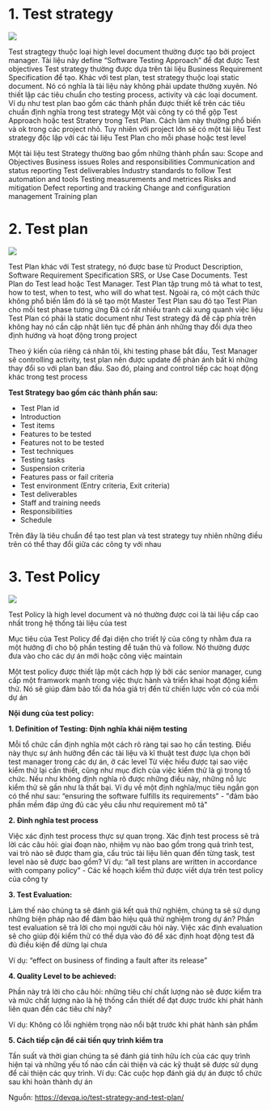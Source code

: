 # 1. Test strategy

![](https://images.viblo.asia/b221322f-160f-45d3-bccf-69dcf744b9af.jpg)


Test stragtegy thuộc loại high level document thường được tạo bởi project manager. Tài liệu này define  “Software Testing Approach” để đạt được Test objectives
Test strategy thường được dựa trên tài liệu Business Requirement Specification để tạo. 
Khác với test plan, test strategy thuộc loại static document. Nó có nghĩa là tài liệu này không phải update thường xuyên. Nó thiết lập các tiêu chuẩn cho testing process, activity và các loại document. Ví dụ như test plan bao gồm các thành phần được thiết kế trên các tiêu chuẩn định nghĩa trong test strategy
Một vài công ty có thể gộp Test Approach hoặc test Stratery trong Test Plan. Cách làm này thường phổ biến và ok trong các project nhỏ. Tuy nhiên với project lớn sẽ có một tài liệu Test strategy độc lập với các tài liệu Test Plan cho mỗi phase hoặc test level

Một tài liệu test Strategy thường bao gồm những thành phần sau:
Scope and Objectives
Business issues
Roles and responsibilities
Communication and status reporting
Test deliverables
Industry standards to follow
Test automation and tools
Testing measurements and metrices
Risks and mitigation
Defect reporting and tracking
Change and configuration management
Training plan

# 2. Test plan

![](https://images.viblo.asia/581f64bb-01ca-4be4-a93c-93d9d743661d.png)


Test Plan khác với Test strategy, nó được base từ Product Description, Software Requirement Specification SRS, or Use Case Documents.
Test Plan do Test lead hoặc Test Manager. Test Plan tập trung mô tả what to test, how to test, when to test, who will do what test.
Ngoài ra, có một cách thức không phổ biến lắm đó là sẽ tạo một Master Test Plan sau đó tạo Test Plan cho mỗi test phase tương ứng
Đã có rất nhiều tranh cãi xung quanh việc liệu Test Plan có phải là static document như Test strategy đã đề cập phía trên không hay nó cần cập nhật liên tục để phản ánh những thay đổi dựa theo định hướng và hoạt động trong project

Theo ý kiến của riêng cá nhân tôi, khi testing phase bắt đầu, Test Manager sẽ controlling activity, test plan nên được update để phản ánh bất kì những thay đổi so với plan ban đầu. Sao đó, plaing and control tiếp các hoạt động khác trong test process

**Test Strategy bao gồm các thành phần sau:**
* Test Plan id
* Introduction
* Test items
* Features to be tested
* Features not to be tested
* Test techniques
* Testing tasks
* Suspension criteria
* Features pass or fail criteria
* Test environment (Entry criteria, Exit criteria)
* Test deliverables
* Staff and training needs
* Responsibilities
* Schedule

Trên đây là tiêu chuẩn để tạo test plan và test strategy tuy nhiên những điều trên có thể thay đổi giữa các công ty với nhau

# 3. Test Policy

![](https://images.viblo.asia/ee4480dc-cd28-410f-ae20-b1d389f8a63a.jpg)


Test Policy là high level document và nó thường được coi là tài liệu cấp cao nhất trong hệ thống tài liệu của test

Mục tiêu của Test Policy để đại diện cho triết lý của công ty nhằm đưa ra một hướng đi cho bộ phần testing để tuân thủ và follow. Nó thường được đưa vào cho các dự án mới hoặc công việc maintain

Một test policy được thiết lập một cách hợp lý bởi các senior manager, cung cấp một framwork mạnh trong việc thực hành và triển khai hoạt động kiểm thử. Nó sẽ giúp đảm bảo tối đa hóa giá trị đến từ chiến lược vốn có của mỗi dự án

**Nội dung của test policy:**

**1. Definition of Testing: Định nghĩa khái niệm testing**

Mỗi tổ chức cần định nghĩa một cách rõ ràng tại sao họ cần testing. Điều này thực sự ảnh hưởng đển các tài liệu và kĩ thuật test được lựa chọn bởi test manager trong các dự án, ở các level
Từ việc hiểu được tại sao việc kiểm thử lại cần thiết, cũng như mục đích của việc kiểm thử là gì trong tổ chức. Nếu như không định nghĩa rõ được những điều này, những nỗ lực kiểm thử sẽ gần như là thất bại. Ví dụ về một định nghĩa/mục tiêu ngắn gọn có thể như sau: “ensuring the software fulfills its requirements” - "đảm bảo phần mềm đáp ứng đủ các yêu cầu như requirement mô tả"

**2. Đinh nghĩa test process**

Việc xác định test process thực sự quan trọng. Xác định test process sẽ trả lời các câu hỏi: giai đoạn nào, nhiệm vụ nào bao gồm trong quá trình test, vai trò nào sẽ được tham gia, cấu trúc tài liệu liên quan đến từng task, test level nào sẽ được bao gồm?
Ví dụ: “all test plans are written in accordance with company policy” - Các kế hoạch kiểm thử được viết dựa trên test policy của công ty

**3. Test Evaluation:**

Làm thế nào chúng ta sẽ đánh giá kết quả thử nghiệm, chúng ta sẽ sử dụng những biện pháp nào để đảm bảo hiệu quả thử nghiệm trong dự án? Phần test evaluation sẽ trả lời cho mọi người câu hỏi này. Việc xác định evaluation sẽ cho giúp đội kiểm thử có thể dựa vào đó để xác định hoạt động test đã đủ điều kiện để dừng lại chưa

Ví dụ:  “effect on business of finding a fault after its release”

**4. Quality Level to be achieved:**

Phần này trả lời cho câu hỏi: những tiêu chí chất lượng nào sẽ được kiểm tra và mức chất lượng nào là hệ thống cần thiết để đạt được trước khi phát hành liên quan đến các tiêu chí này?

Ví dụ: Không có lỗi nghiêm trọng nào nổi bật trước khi phát hành sản phẩm

**5. Cách tiếp cận để cải tiến quy trình kiểm tra**

Tần suất và thời gian chúng ta sẽ đánh giá tính hữu ích của các quy trình hiện tại và những yếu tố nào cần cải thiện và các kỹ thuật sẽ được sử dụng để cải thiện các quy trình. Ví dụ: Các cuộc họp đánh giá dự án được tổ chức sau khi hoàn thành dự án

Nguồn: https://devqa.io/test-strategy-and-test-plan/